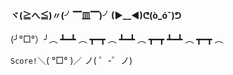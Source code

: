#### **ヾ(≧へ≦)〃(╯▔皿▔)╯(►__◄)ᕦ(ò_óˇ)ᕤ**

(╯°□°）╯︵ ┻━┻ ︵ ┳━┳ ︵ ┻━┻ ︵ ┳━┳ ┻━┻ ︵ ┳━┳ ︵ 

`Score!`＼( °□° )／ ノ( ゜-゜ノ)